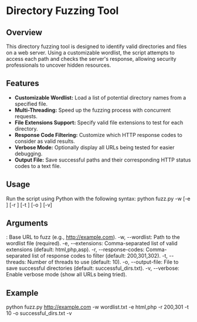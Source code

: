 # Directory Fuzzing Tool

## Overview
This directory fuzzing tool is designed to identify valid directories and files on a web server. Using a customizable wordlist, the script attempts to access each path and checks the server's response, allowing security professionals to uncover hidden resources.

## Features
- **Customizable Wordlist:** Load a list of potential directory names from a specified file.
- **Multi-Threading:** Speed up the fuzzing process with concurrent requests.
- **File Extensions Support:** Specify valid file extensions to test for each directory.
- **Response Code Filtering:** Customize which HTTP response codes to consider as valid results.
- **Verbose Mode:** Optionally display all URLs being tested for easier debugging.
- **Output File:** Save successful paths and their corresponding HTTP status codes to a text file.


## Usage
Run the script using Python with the following syntax:
python fuzz.py <url> -w <wordlist> [-e <extensions>] [-r <response-codes>] [-t <threads>] [-o <output-file>] [-v]

## Arguments
<url>: Base URL to fuzz (e.g., http://example.com).
-w, --wordlist: Path to the wordlist file (required).
-e, --extensions: Comma-separated list of valid extensions (default: html,php,asp).
-r, --response-codes: Comma-separated list of response codes to filter (default: 200,301,302).
-t, --threads: Number of threads to use (default: 10).
-o, --output-file: File to save successful directories (default: successful_dirs.txt).
-v, --verbose: Enable verbose mode (show all URLs being tried).

## Example
python fuzz.py http://example.com -w wordlist.txt -e html,php -r 200,301 -t 10 -o successful_dirs.txt -v
